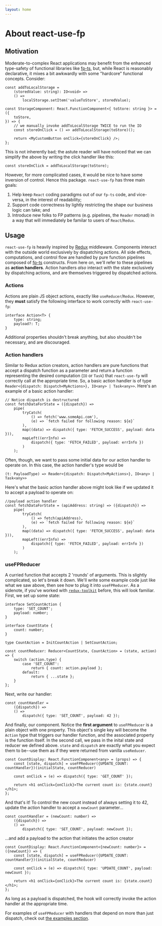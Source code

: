 ```yaml
---
layout: home
---
```

# About react-use-fp

## Motivation
Moderate-to-complex React applications may benefit from the enhanced type-safety of functional libraries like [fp-ts](https://github.com/gcanti/fp-ts), but, while React is reasonably declarative, it mixes a bit awkwardly with some "hardcore" functional concepts.  Consider:
```
const addToLocalStorage =
	(storedValue: string): IO<void> =>
	() =>
		localStorage.setItem('valueToStore', storedValue);

const StorageComponent: React.FunctionComponent<{ toStore: string }> = ({
	toStore,
}) => {
	// we manually invoke addToLocalStorage TWICE to run the IO
	const storeOnClick = () => addToLocalStorage(toStore)();

	return <MyCustomButton onClick={storeOnClick} />;
};
```
This is not inherently bad; the astute reader will have noticed that we can
simplify the above by writing the click handler like this:
```
const storeOnClick = addToLocalStorage(toStore);
```

However, for more complicated cases, it would be nice to have some inversion of control.  Hence this package.  `react-use-fp` has three main goals:
1. Help keep `React` coding paradigms out of our `fp-ts` code, and vice-versa, in the interest of readability;
2. Support code correctness by lightly restricting the shape our business logic can take; and
3. Introduce new folks to FP patterns (e.g. pipelines, the `Reader` monad) in a way that will immediately be familar to users of `React`/`Redux`. 

## Usage
`react-use-fp` is heavily inspired by [Redux](https://redux.js.org/) middleware.  Components interact with the outside world exclusively by dispatching actions.  All side effects, computations, and control flow are handled by pure function pipelines composed of [fp-ts](https://github.com/gcanti/fp-ts) constructs.  From here on, we'll refer to these pipelines as **action handlers**.  Action handlers *also* interact with the state exclusively by dispatching actions, and are themselves triggered by dispatched actions.

### Actions
Actions are plain JS object actions, exactly like `useReducer`/`Redux`.  However, they **must** satisfy the following interface to work correctly with `react-use-fp`:
```
interface Action<T> {
	type: string;
	payload?: T;
}
```
Additional properties shouldn't break anything, but also shouldn't be necessary, and are discouraged.

### Action handlers
Similar to Redux action creators, action handlers are pure functions that accept a dispatch function as a parameter and return a function representing the desired computation (`IO` or `Task`) that `react-use-fp` will correctly call at the appropriate time.  So, a basic action handler is of type `Reader<{dispatch: Dispatch<MyActions>}, IO<any> | Task<any>>`.  Here's an example of a basic action handler:
```
// Notice dispatch is destructured
const fetchDataForState = ({dispatch}) =>
	pipe(
		tryCatch(
			() => fetch('www.someApi.com'),
			(e) => `fetch failed for following reason: ${e}`
		),
		map((data) => dispatch({ type: 'FETCH_SUCCESS', payload: data })),
		mapLeft((errInfo) =>
			dispatch({ type: 'FETCH_FAILED', payload: errInfo })
		)
	);
```

Often, though, we want to pass some initial data for our action handler to operate on.  In this case, the action handler's type would be
```
(t: PayloadType) => Reader<{dispatch: Dispatch<MyActions>}, IO<any> | Task<any>>
```
Here's what the basic action handler above might look like if we updated it to accept a payload to operate on:
```
//payload action handler
const fetchDataForState = (apiAddress: string) => ({dispatch}) =>
	pipe(
		tryCatch(
			() => fetch(apiAddress),
			(e) => `fetch failed for following reason: ${e}`
		),
		map((data) => dispatch({ type: 'FETCH_SUCCESS', payload: data })),
		mapLeft((errInfo) =>
			dispatch({ type: 'FETCH_FAILED', payload: errInfo })
		)
	);
```

### useFPReducer
A curried function that accepts 2 'rounds' of arguments.  This is slightly complicated, so let's break it down. We'll write some example code just like what we saw above, then see how to plug it into `useFPReducer`.  As a sidenote, if you've worked with [`redux-toolkit`](https://redux-toolkit.js.org/) before, this will look familiar.  First, we set up some state:
```
interface SetCountAction {
	type: 'SET_COUNT';
	payload: number;
}

interface CountState {
	count: number;
}

type CountAction = InitCountAction | SetCountAction;

const countReducer: Reducer<CountState, CountAction> = (state, action) => {
	switch (action.type) {
		case 'SET_COUNT':
			return { count: action.payload };
		default:
			return { ...state };
	}
};
```

Next, write our handler:
```
const countHandler =
	({dispatch}) =>
	() =>
		dispatch({ type: 'SET_COUNT', payload: 42 });

```

And finally, our component.  Notice the **first argument** to `useFPReducer` is a plain object with one property.  This object's single key will become the `Action` type that triggers our handler function, and the associated property is the function itself.  In the second call, we pass in the inital state and reducer we defined above.  `state` and `dispatch` are exactly what you expect them to be--use them as if they were returned from vanilla `useReducer`.
```
const CountDisplay: React.FunctionComponent<any> = (props) => {
	const [state, dispatch] = useFPReducer({UPDATE_COUNT: countHandler})(initialState, countReducer)

	const onClick = (e) => dispatch({ type: 'GET_COUNT' });

	return <h1 onClick={onClick}>The current count is: {state.count}</h1>;
};
```
And that's it!  To control the new count instead of always setting it to 42, update the action handler to accept a `newCount` parameter...
```
const countHandler = (newCount: number) =>
	({dispatch}) =>
	() =>
		dispatch({ type: 'SET_COUNT', payload: newCount });
```

...and add a payload to the action that initiates the action creator
```
const CountDisplay: React.FunctionComponent<{newCount: number}> = ({newCount}) => {
	const [state, dispatch] = useFPReducer({UPDATE_COUNT: countHandler})(initialState, countReducer)

	const onClick = (e) => dispatch({ type: 'UPDATE_COUNT', payload: newCount });

	return <h1 onClick={onClick}>The current count is: {state.count}</h1>;
};
```
As long as a payload is dispatched, the hook will correctly invoke the action handler at the appropriate time.

For examples of `useFPReducer` with handlers that depend on more than just dispatch, check out [the examples section](https://rossh87.github.io/react-use-fp/examples).